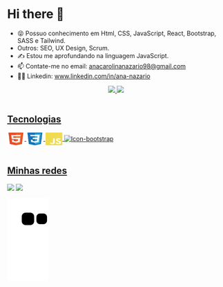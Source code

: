 <h1> Hi there 👋 </h1>

- 😝 Possuo conhecimento em Html, CSS, JavaScript, React, Bootstrap, SASS e Tailwind.
-  Outros: SEO, UX Design, Scrum.
- ✍️ Estou me aprofundando na linguagem JavaScript.
- 📫 Contate-me no email: anacarolinanazario98@gmail.com
- 👩‍💻 Linkedin: www.linkedin.com/in/ana-nazario

<div align="center">
  <a href="https://github.com/ananazario">
  <img height="180em" src="https://github-readme-stats.vercel.app/api?username=ananazario&show_icons=true&theme=dracula&include_all_commits=true&count_private=true"/>
  <img height="180em" src="https://github-readme-stats.vercel.app/api/top-langs/?username=ananazario&layout=compact&langs_count=7&theme=dark"/>
</div>

<div style="display: inline_block"><br>
<h2> Tecnologias </h2>
  <img align="center" alt="Icon-HTML" height="30" width="40" src="https://raw.githubusercontent.com/devicons/devicon/master/icons/html5/html5-original.svg" />
  <img align="center" alt="Icon-CSS" height="30" width="40" src="https://raw.githubusercontent.com/devicons/devicon/master/icons/css3/css3-original.svg" />
  <img align="center" alt="Icon-Javascript" height="30" width="40" src="https://raw.githubusercontent.com/devicons/devicon/master/icons/javascript/javascript-plain.svg" />
  <img align="center" alt="Icon-bootstrap" height="35" width="40" src="https://cdn.jsdelivr.net/gh/devicons/devicon/icons/bootstrap/bootstrap-original.svg" />
</div>

<br>

 <h2> Minhas redes </h2>
  
<div> 
  <a href="mailto:anacarolinanazario98@gmail.com" target="_blank"><img src="https://img.shields.io/badge/Gmail-D14836?style=for-the-badge&logo=gmail&logoColor=white" target="_blank"></a>
  <a href="https://www.linkedin.com/in/ana-nazario/" target="_blank"><img src="https://img.shields.io/badge/-LinkedIn-%230077B5?style=for-the-badge&logo=linkedin&logoColor=white" target="_blank"></a> 
 
  ![Snake animation](https://github.com/rafaballerini/rafaballerini/blob/output/github-contribution-grid-snake.svg)
 
</div>

